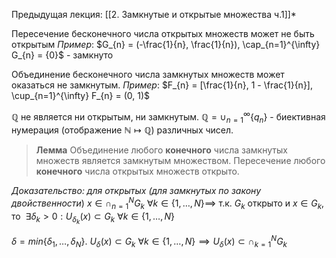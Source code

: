 Предыдущая лекция: [[2. Замкнутые и открытые множества ч.1]]*

Пересечение бесконечного числа открытых множеств может не быть открытым
*Пример*: $G_{n} = (-\frac{1}{n}, \frac{1}{n}), \cap_{n=1}^{\infty} G_{n} = {0}$ - замкнуто

Объединение бесконечного числа замкнутых множеств может оказаться не замкнутым.
*Пример*: $F_{n} = [\frac{1}{n}, 1 - \frac{1}{n}], \cup_{n=1}^{\infty} F_{n} = (0, 1)$

$\mathbb{Q}$ не является ни открытым, ни замкнутым. $\mathbb{Q} = \cup_{n=1}^{\infty} \{q_{n}\}$ - биективная нумерация (отображение $\mathbb{N} \mapsto \mathbb{Q}$) различных чисел.

>**Лемма**
>Объединение любого **конечного** числа замкнутых множеств является замкнутым множеством. Пересечение любого **конечного** числа открытых множеств открыто.

*Доказательство: для открытых (для замкнутых по закону двойственности*)
$x \in \cap_{n=1}^{N} G_{k} \ \forall k \in \{ 1, \dots, N \} \implies$ т.к. $G_{k}$ открыто и $x \in G_{k}$, то $\ \exists \delta_{k}> 0 : U_{\delta_{k}}(x) \subset G_{k} \ \forall k \in \{1, \dots, N\}$

$\delta = min \{ \delta _{1}, \dots, \delta_{N} \}$.  $U_{\delta}(x) \subset G_{k}  \ \forall k \in \{ 1,\dots, N \} \implies U_{\delta}(x)\subset \cap_{k=1}^N G_{k}$